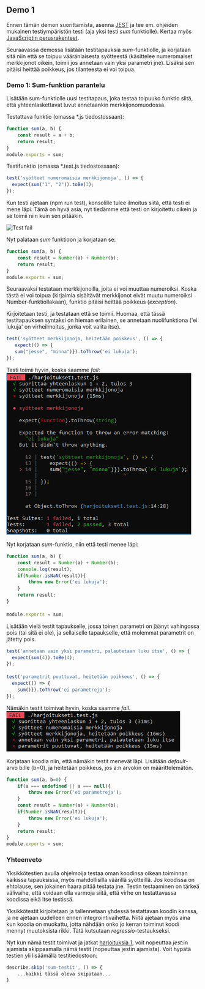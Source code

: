 ## Demo 1

Ennen tämän demon suorittamista, asenna [JEST](jest.html) ja tee em. ohjeiden mukainen testiympäristön testi (aja yksi testi *sum* funktiolle). Kertaa myös [JavaScriptin perusrakenteet](../js/alkeita.html).

Seuraavassa demossa lisätään testitapauksia *sum*-funktiolle, ja korjataan sitä niin että se toipuu vääränlaisesta syötteestä (käsittelee numeromaiset merkkijonot oikein, toimii jos annetaan vain yksi parametri jne). Lisäksi sen pitäisi heittää poikkeus, jos tilanteesta ei voi toipua.

### Demo 1: Sum-funktion parantelu

Lisätään sum-funktiolle uusi testitapaus, joka testaa toipuuko funktio siitä, että yhteenlaskettavat luvut annetaankin merkkijonomuodossa.

Testattava funktio (omassa *.js tiedostossaan):

```js
function sum(a, b) {
    const result = a + b;
    return result;
}
module.exports = sum;
```

Testifunktio (omassa *.test.js tiedostossaan):

```js
test('syötteet numeromaisia merkkijonoja', () => {
  expect(sum("1", "2")).toBe(3);
});
```

Kun testi ajetaan (npm run test), konsolille tulee ilmoitus siitä, että testi ei mene läpi. Tämä on hyvä asia, nyt tiedämme että testi on kirjoitettu oikein ja se toimii niin kuin sen pitääkin.

![Test fail](./img/jest_fail1.PNG)

Nyt palataan *sum* funktioon ja korjataan se:

```js
function sum(a, b) {
    const result = Number(a) + Number(b);
    return result;
}
module.exports = sum;
```

Seuraavaksi testataan merkkijonoilla, joita ei voi muuttaa numeroiksi. Koska tästä ei voi toipua (kirjaimia sisältävät merkkijonot eivät muutu numeroiksi Number-funktiollakaan), funktio pitäisi heittää poikkeus (*exception*).

Kirjoitetaan testi, ja testataan että se toimii. Huomaa, että tässä testitapauksen syntaksi on hieman erilainen, se annetaan nuolifunktiona ('ei lukuja' on virheilmoitus, jonka voit valita itse).

```js
test('syötteet merkkijonoja, heitetään poikkeus', () => {
   expect(() => {
   sum("jesse", "minna")}).toThrow('ei lukuja');
});

```

Testi toimii hyvin, koska saamme *fail*:
![No throw](./img/no_throw.PNG)

Nyt korjataan *sum*-funktio, niin että testi menee läpi:

```js
function sum(a, b) {
    const result = Number(a) + Number(b);
    console.log(result);
    if(Number.isNaN(result)){
        throw new Error('ei lukuja');
    }
    return result;
}

module.exports = sum;
```

Lisätään vielä testit tapaukselle, jossa toinen parametri on jäänyt vahingossa pois (tai sitä ei ole), ja sellaiselle tapaukselle, että molemmat parametrit on jätetty pois.

```js
test('annetaan vain yksi parametri, palautetaan luku itse', () => {
  expect(sum(4)).toBe(4);
});

test('parametrit puuttuvat, heitetään poikkeus', () => { 
  expect(() => {
    sum()}).toThrow('ei parametreja');
});
```

Nämäkin testit toimivat hyvin, koska saamme *fail*.
![Fail 2](./img/jest_fail_2.PNG)

Korjataan koodia niin, että nämäkin testit menevät läpi. Lisätään *default*-arvo b:lle (b=0), ja heitetään poikkeus, jos a:n arvokin on määrittelemätön.

```js
function sum(a, b=0) {
    if(a === undefined || a === null){
        throw new Error('ei parametreja');
    }
    const result = Number(a) + Number(b);
    if(Number.isNaN(result)){
        throw new Error('ei lukuja');
    }
    return result;
}
module.exports = sum;
```

### Yhteenveto

Yksikkötestien avulla ohjelmoija testaa oman koodinsa oikean toiminnan kaikissa tapauksissa, myös mahdollisilla väärillä syötteillä. Jos koodissa on ehtolause, sen jokainen haara pitää testata jne. Testin testaaminen on tärkeä välivaihe, että voidaan olla varmoja siitä, että virhe on testattavassa koodissa eikä itse testissä.

Yksikkötestit kirjoitetaan ja tallennetaan yhdessä testattavan koodin kanssa, ja ne ajetaan uudelleen ennen integrointivaihetta. Niitä ajetaan myös aina kun koodia on muokattu, jotta nähdään onko jo kerran toiminut koodi mennyt muutoksista rikki. Tätä kutsutaan *regressio*-testaukseksi.

Nyt kun nämä testit toimivat ja jatkat [harjoituksia 1](harjoitus1.html), voit nopeuttaa *jest*:in ajamista skippaamalla nämä testit (nopeuttaa jestin ajamista). Voit hypätä testien yli lisäämällä testitiedostoon:

```js
describe.skip('sum-testit', () => {
    ...kaikki tässä oleva skipataan...
}
```